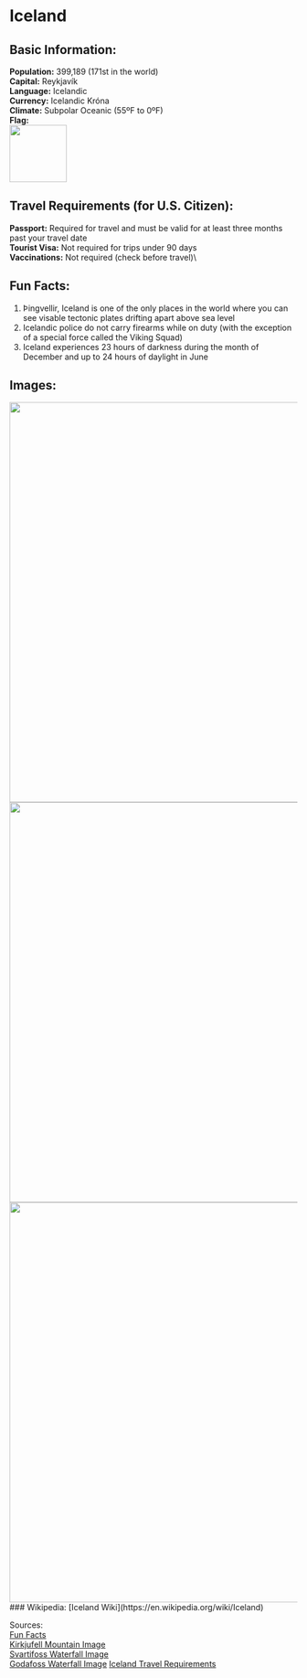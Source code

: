 # Iceland 

## Basic Information:

**Population:** 399,189 (171st in the world)\
**Capital:** Reykjavík\
**Language:** Icelandic\
**Currency:** Icelandic Króna\
**Climate:** Subpolar Oceanic (55ºF to 0ºF)\
**Flag:**\
<img src= "https://upload.wikimedia.org/wikipedia/commons/thumb/c/ce/Flag_of_Iceland.svg/472px-Flag_of_Iceland.svg.png" Width = "100"> 
## Travel Requirements (for U.S. Citizen):
**Passport:** Required for travel and must be valid for at least three months past your travel date\
**Tourist Visa:** Not required for trips under 90 days\
**Vaccinations:** Not required (check before travel)\
## Fun Facts:
1. Þingvellir, Iceland is one of the only places in the world where you can see visable tectonic plates drifting apart above sea level
2.  Icelandic police do not carry firearms while on duty (with the exception of a special force called the Viking Squad)
3. Iceland experiences 23 hours of darkness during the month of December and up to 24 hours of daylight in June
## Images:
<img src= "https://static.independent.co.uk/2023/05/04/10/iStock-1058181722.jpg" Width = "700"> 
<img src= "https://www.campervaniceland.com/assets/img/blog/294.png" Width= "700">
<img src="https://cdn.sanity.io/images/np2gumla/production/6b411add707ab71b78b95b0915ede97d9c9c5f68-4743x3162.jpg?w=3840&h=2240&fit=crop&rect=171,252,4256,2341&fp-x=0.4845890410958904&fp-y=0.4498642478094533&auto=format" Width= "700">
### Wikipedia:
[Iceland Wiki](https://en.wikipedia.org/wiki/Iceland)

Sources:\
[Fun Facts](https://www.princess.com/en-int/blog/10-fun-facts-about-iceland)\
[Kirkjufell Mountain Image](https://www.independent.co.uk/travel/europe/iceland/northern-lights-iceland-holidays-when-visit-b2332294.html)\
[Svartifoss Waterfall Image](https://www.campervaniceland.com/blog/natural-attractions/black-waterfall-svartifoss)\
[Godafoss Waterfall Image](https://www.costacruises.eu/excursions/22/2222.html)
[Iceland Travel Requirements](https://travel.state.gov/content/travel/en/international-travel/International-Travel-Country-Information-Pages/Iceland.html)
